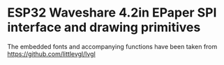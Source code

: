 # ESP32 Waveshare 4.2in EPaper SPI interface and drawing primitives

The embedded fonts and accompanying functions have been taken from https://github.com/littlevgl/lvgl

